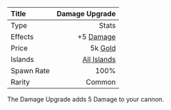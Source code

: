 |Title      | Damage Upgrade         
|:-|-:
|Type       | Stats                    
|Effects    |  +5 [Damage](gameplay/upgrades/damage.md)
|Price      | 5k [Gold](gold.md)               
|Islands    | [All Islands](gameplay/islands.md)  
|Spawn Rate | 100%                      
|Rarity     | Common                    
The Damage Upgrade adds 5 Damage to your cannon. 

